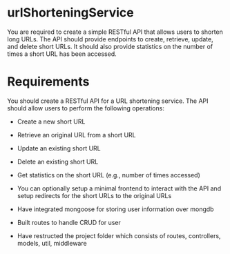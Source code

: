 # urlShorteningService

You are required to create a simple RESTful API that allows users to shorten long URLs. The API should provide endpoints to create, retrieve, update, and delete short URLs. It should also provide statistics on the number of times a short URL has been accessed.

# Requirements
You should create a RESTful API for a URL shortening service. The API should allow users to perform the following operations:

- Create a new short URL
- Retrieve an original URL from a short URL
- Update an existing short URL
- Delete an existing short URL
- Get statistics on the short URL (e.g., number of times accessed)
- You can optionally setup a minimal frontend to interact with the API and setup redirects for the short URLs to the original URLs

- Have integrated mongoose for storing user information over mongdb
- Built routes to handle CRUD for user
- Have restructed the project folder which consists of routes, controllers, models, util, middleware 
  
